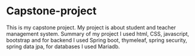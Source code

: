 # Capstone-project
This is my capstone project.
My project is about student and teacher management system. 
Summary of my project I used html, CSS, javascript, bootstrap and for backend I used Spring boot,
thymeleaf, spring security, spring data jpa, for databases I used Mariadb.
